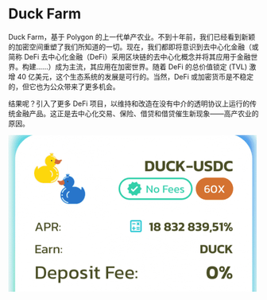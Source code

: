 # Duck Farm

Duck Farm，基于 Polygon 的上一代单产农业。不到十年前，我们已经看到新颖的加密空间重塑了我们所知道的一切。现在，我们都即将意识到去中心化金融（或简称 DeFi 去中心化金融（DeFi）采用区块链的去中心化概念并将其应用于金融世界。构建......）成为主流，其应用在加密世界。随着 DeFi 的总价值锁定 (TVL) 激增 40 亿美元，这个生态系统的发展是可行的。当然，DeFi 或加密货币是不稳定的，但它也为公众带来了更多机会。 

结果呢？引入了更多 DeFi 项目，以维持和改造在没有中介的透明协议上运行的传统金融产品。这正是去中心化交易、保险、借贷和借贷催生新现象——高产农业的原因。

![duckfarm-dapp-defi-matic-image1-500x315_a5df65bad7ff60f386e936b7b9b84da0](duckfarm-dapp-defi-matic-image1-500x315_a5df65bad7ff60f386e936b7b9b84da0.png)


